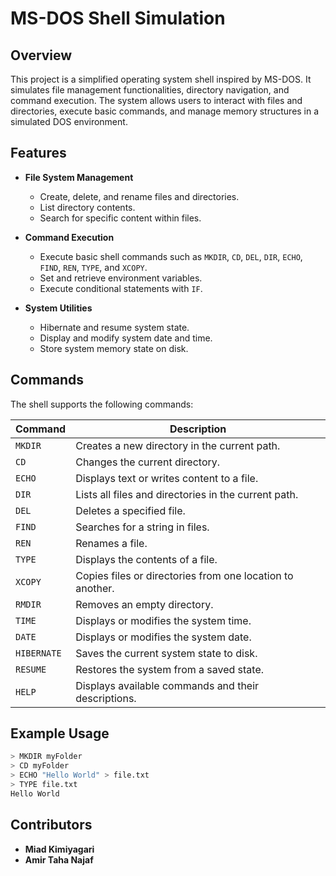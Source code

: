 # MS-DOS Shell Simulation

## Overview
This project is a simplified operating system shell inspired by MS-DOS. It simulates file management functionalities, directory navigation, and command execution. The system allows users to interact with files and directories, execute basic commands, and manage memory structures in a simulated DOS environment.

## Features
- **File System Management**
  - Create, delete, and rename files and directories.
  - List directory contents.
  - Search for specific content within files.
  
- **Command Execution**
  - Execute basic shell commands such as `MKDIR`, `CD`, `DEL`, `DIR`, `ECHO`, `FIND`, `REN`, `TYPE`, and `XCOPY`.
  - Set and retrieve environment variables.
  - Execute conditional statements with `IF`.
  
- **System Utilities**
  - Hibernate and resume system state.
  - Display and modify system date and time.
  - Store system memory state on disk.

## Commands
The shell supports the following commands:

| Command  | Description |
|----------|-------------|
| `MKDIR`  | Creates a new directory in the current path. |
| `CD`     | Changes the current directory. |
| `ECHO`   | Displays text or writes content to a file. |
| `DIR`    | Lists all files and directories in the current path. |
| `DEL`    | Deletes a specified file. |
| `FIND`   | Searches for a string in files. |
| `REN`    | Renames a file. |
| `TYPE`   | Displays the contents of a file. |
| `XCOPY`  | Copies files or directories from one location to another. |
| `RMDIR`  | Removes an empty directory. |
| `TIME`   | Displays or modifies the system time. |
| `DATE`   | Displays or modifies the system date. |
| `HIBERNATE` | Saves the current system state to disk. |
| `RESUME` | Restores the system from a saved state. |
| `HELP`   | Displays available commands and their descriptions. |


## Example Usage
```bash
> MKDIR myFolder
> CD myFolder
> ECHO "Hello World" > file.txt
> TYPE file.txt
Hello World
```

## Contributors
- **Miad Kimiyagari**
- **Amir Taha Najaf**


